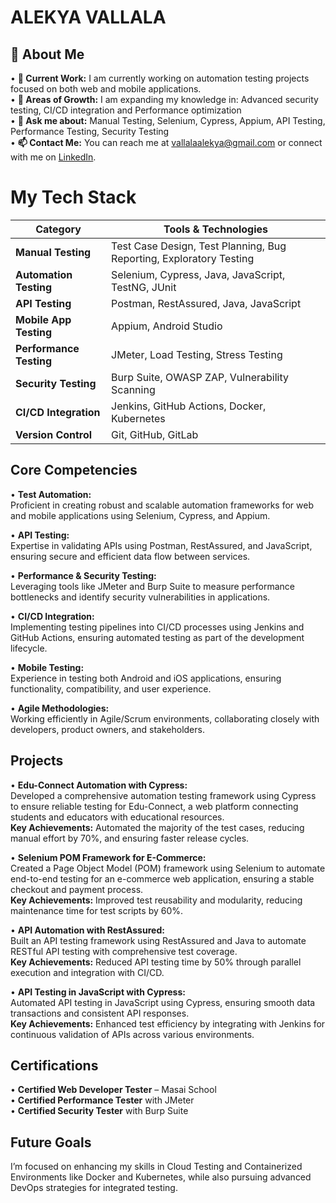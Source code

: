 # ALEKYA VALLALA

## 👋 About Me
• **🔭 Current Work:** I am currently working on automation testing projects focused on both web and mobile applications.  
• **🌱 Areas of Growth:** I am expanding my knowledge in: Advanced security testing, CI/CD integration and Performance optimization  
• **💬 Ask me about:**  Manual Testing, Selenium, Cypress, Appium, API Testing, Performance Testing, Security Testing  
• **📫 Contact Me:** You can reach me at [vallalaalekya@gmail.com](mailto:vallalaalekya@gmail.com) or connect with me on [LinkedIn](#).
# My Tech Stack

| **Category**                | **Tools & Technologies**                                   |
|-----------------------------|-----------------------------------------------------------|
| **Manual Testing**          | Test Case Design, Test Planning, Bug Reporting, Exploratory Testing |
| **Automation Testing**      | Selenium, Cypress, Java, JavaScript, TestNG, JUnit       |
| **API Testing**             | Postman, RestAssured, Java, JavaScript                    |
| **Mobile App Testing**      | Appium, Android Studio                                     |
| **Performance Testing**     | JMeter, Load Testing, Stress Testing                       |
| **Security Testing**        | Burp Suite, OWASP ZAP, Vulnerability Scanning             |
| **CI/CD Integration**       | Jenkins, GitHub Actions, Docker, Kubernetes               |
| **Version Control**         | Git, GitHub, GitLab                                       |
## Core Competencies

• **Test Automation:**  
  Proficient in creating robust and scalable automation frameworks for web and mobile applications using Selenium, Cypress, and Appium.

• **API Testing:**  
  Expertise in validating APIs using Postman, RestAssured, and JavaScript, ensuring secure and efficient data flow between services.

• **Performance & Security Testing:**  
  Leveraging tools like JMeter and Burp Suite to measure performance bottlenecks and identify security vulnerabilities in applications.

• **CI/CD Integration:**  
  Implementing testing pipelines into CI/CD processes using Jenkins and GitHub Actions, ensuring automated testing as part of the development lifecycle.

• **Mobile Testing:**  
  Experience in testing both Android and iOS applications, ensuring functionality, compatibility, and user experience.

• **Agile Methodologies:**  
  Working efficiently in Agile/Scrum environments, collaborating closely with developers, product owners, and stakeholders.
## Projects

• **Edu-Connect Automation with Cypress:**  
  Developed a comprehensive automation testing framework using Cypress to ensure reliable testing for Edu-Connect, a web platform connecting students and educators with educational resources.  
  **Key Achievements:** Automated the majority of the test cases, reducing manual effort by 70%, and ensuring faster release cycles.

• **Selenium POM Framework for E-Commerce:**  
  Created a Page Object Model (POM) framework using Selenium to automate end-to-end testing for an e-commerce web application, ensuring a stable checkout and payment process.  
  **Key Achievements:** Improved test reusability and modularity, reducing maintenance time for test scripts by 60%.

• **API Automation with RestAssured:**  
  Built an API testing framework using RestAssured and Java to automate RESTful API testing with comprehensive test coverage.  
  **Key Achievements:** Reduced API testing time by 50% through parallel execution and integration with CI/CD.

• **API Testing in JavaScript with Cypress:**  
  Automated API testing in JavaScript using Cypress, ensuring smooth data transactions and consistent API responses.  
  **Key Achievements:** Enhanced test efficiency by integrating with Jenkins for continuous validation of APIs across various environments.
## Certifications

• **Certified Web Developer Tester** – Masai School  
• **Certified Performance Tester** with JMeter  
• **Certified Security Tester** with Burp Suite  

## Future Goals

I’m focused on enhancing my skills in Cloud Testing and Containerized Environments like Docker and Kubernetes, while also pursuing advanced DevOps strategies for integrated testing.
